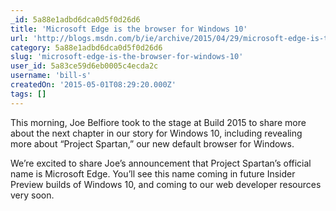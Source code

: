 ```yaml
---
_id: 5a88e1adbd6dca0d5f0d26d6
title: 'Microsoft Edge is the browser for Windows 10'
url: 'http://blogs.msdn.com/b/ie/archive/2015/04/29/microsoft-edge-is-the-browser-for-windows-10.aspx'
category: 5a88e1adbd6dca0d5f0d26d6
slug: 'microsoft-edge-is-the-browser-for-windows-10'
user_id: 5a83ce59d6eb0005c4ecda2c
username: 'bill-s'
createdOn: '2015-05-01T08:29:20.000Z'
tags: []
---
```


This morning, Joe Belfiore took to the stage at Build 2015 to share more about the next chapter in our story for Windows 10, including revealing more about “Project Spartan,” our new default browser for Windows.

We’re excited to share Joe’s announcement that Project Spartan’s official name is Microsoft Edge. You’ll see this name coming in future Insider Preview builds of Windows 10, and coming to our web developer resources very soon.
